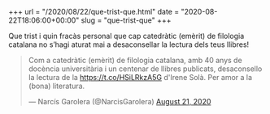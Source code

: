 +++
url = "/2020/08/22/que-trist-que.html"
date = "2020-08-22T18:06:00+00:00"
slug = "que-trist-que"
+++

Que trist i quin fracàs personal que cap catedràtic (emèrit) de filologia catalana no s’hagi aturat mai a desaconsellar la lectura dels teus llibres!

<blockquote class="twitter-tweet"><p lang="ca" dir="ltr">Com a catedràtic (emèrit) de filologia catalana, amb 40 anys de docència universitària i un centenar de llibres publicats, desaconsello la lectura de la <a href="https://t.co/HSiLRkzA5G">https://t.co/HSiLRkzA5G</a> d&#39;Irene Solà. Per amor a la (bona) literatura.</p>&mdash; Narcís Garolera (@NarcisGarolera) <a href="https://twitter.com/NarcisGarolera/status/1296936754885341184?ref_src=twsrc%5Etfw">August 21, 2020</a></blockquote> <script async src="https://platform.twitter.com/widgets.js" charset="utf-8"></script>
